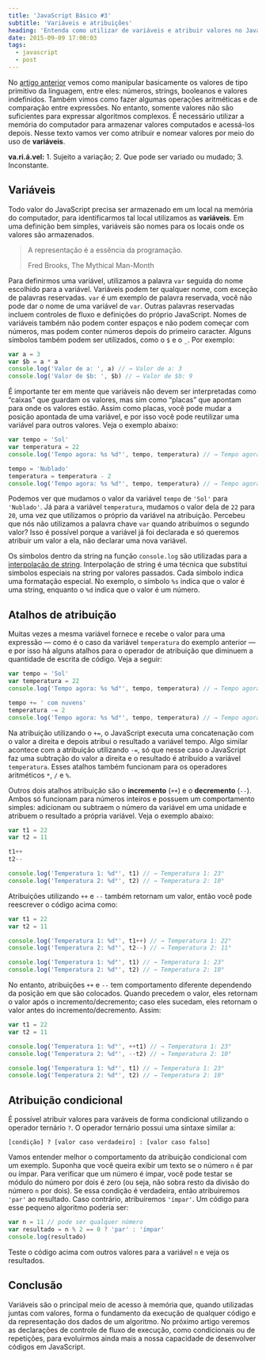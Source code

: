 ```yaml
---
title: 'JavaScript Básico #3'
subtitle: 'Variáveis e atribuições'
heading: 'Entenda como utilizar de variáveis e atribuir valores no JavaScript.'
date: 2015-09-09 17:00:03
tags:
  - javascript
  - post
---
```


No [artigo anterior](https://maxroecker.github.io/posts/2015-09-01-javascript-basico-2/) vemos como manipular basicamente os valores de tipo primitivo da linguagem, entre eles: números, strings, booleanos e valores indefinidos. Também vimos como fazer algumas operações aritméticas e de comparação entre expressões. No entanto, somente valores não são suficientes para expressar algoritmos complexos. É necessário utilizar a memória do computador para armazenar valores computados e acessá-los depois. Nesse texto vamos ver como atribuir e nomear valores por meio do uso de **variáveis**.

<aside>
<p>
<strong>va.ri.á.vel:</strong> 1. Sujeito a variação; 2. Que pode ser variado ou mudado; 3. Inconstante.
</p>
</aside>

## Variáveis

Todo valor do JavaScript precisa ser armazenado em um local na memória do computador, para identificarmos tal local utilizamos as **variáveis**. Em uma definição bem simples, variáveis são nomes para os locais onde os valores são armazenados.

<blockquote>
  <p>
    A representação é a essência da programação.
  </p>
  <footer>Fred Brooks, The Mythical Man-Month</footer>
</blockquote>

Para definirmos uma variável, utilizamos a palavra `var` seguida do nome escolhido para a variável. Variáveis podem ter qualquer nome, com exceção de palavras reservadas. `var` é um exemplo de palavra reservada, você não pode dar o nome de uma variável de `var`. Outras palavras reservadas incluem controles de fluxo e definições do próprio JavaScript. Nomes de variáveis também não podem conter espaços e não podem começar com números, mas podem conter números depois do primeiro caracter. Alguns símbolos também podem ser utilizados, como o `$` e o `_`. Por exemplo:

```js
var a = 3
var $b = a * a
console.log('Valor de a: ', a) // → Valor de a: 3
console.log('Valor de $b: ', $b) // → Valor de $b: 9
```

É importante ter em mente que variáveis não devem ser interpretadas como “caixas” que guardam os valores, mas sim como “placas” que apontam para onde os valores estão. Assim como placas, você pode mudar a posição apontada de uma variável, e por isso você pode reutilizar uma variável para outros valores. Veja o exemplo abaixo:

```js
var tempo = 'Sol'
var temperatura = 22
console.log('Tempo agora: %s %d°', tempo, temperatura) // → Tempo agora: Sol 22°

tempo = 'Nublado'
temperatura = temperatura - 2
console.log('Tempo agora: %s %d°', tempo, temperatura) // → Tempo agora: Nublado 20°
```

Podemos ver que mudamos o valor da variável `tempo` de `'Sol'` para `'Nublado'`. Já para a variável `temperatura`, mudamos o valor dela de `22` para `20`, uma vez que utilizamos o próprio da variável na atribuição. Percebeu que nós não utilizamos a palavra chave `var` quando atribuímos o segundo valor? Isso é possível porque a variável já foi declarada e só queremos atribuir um valor a ela, não declarar uma nova variável.

<aside>
<p>
Os símbolos dentro da string na função <code>console.log</code> são utilizadas para a <a href="https://en.wikipedia.org/wiki/String_interpolation">interpolação de string</a>. Interpolação de string é uma técnica que substitui símbolos especiais na string por valores passados. Cada símbolo indica uma formatação especial. No exemplo, o símbolo <code>%s</code> indica que o valor é uma string, enquanto o <code>%d</code> indica que o valor é um número.
</p>
</aside>

## Atalhos de atribuição

Muitas vezes a mesma variável fornece e recebe o valor para uma expressão — como é o caso da variável `temperatura` do exemplo anterior — e por isso há alguns atalhos para o operador de atribuição que diminuem a quantidade de escrita de código. Veja a seguir:

```js
var tempo = 'Sol'
var temperatura = 22
console.log('Tempo agora: %s %d°', tempo, temperatura) // → Tempo agora: Sol 22°

tempo += ' com nuvens'
temperatura -= 2
console.log('Tempo agora: %s %d°', tempo, temperatura) // → Tempo agora: Sol com nuvens 20°
```

Na atribuição utilizando o `+=`, o JavaScript executa uma concatenação com o valor a direita e depois atribui o resultado a variável tempo. Algo similar acontece com a atribuição utilizando `-=`, só que nesse caso o JavaScript faz uma subtração do valor a direita e o resultado é atribuído a variável `temperatura`. Esses atalhos também funcionam para os operadores aritméticos `*`, `/` e `%`.

Outros dois atalhos atribuição são o **incremento** (`++`) e o **decremento** (`--`). Ambos só funcionam para números inteiros e possuem um comportamento simples: adicionam ou subtraem o número da variável em uma unidade e atribuem o resultado a própria variável. Veja o exemplo abaixo:

```js
var t1 = 22
var t2 = 11

t1++
t2--

console.log('Temperatura 1: %d°', t1) // → Temperatura 1: 23°
console.log('Temperatura 2: %d°', t2) // → Temperatura 2: 10°
```

Atribuições utilizando `++` e `--` também retornam um valor, então você pode reescrever o código acima como:

```js
var t1 = 22
var t2 = 11

console.log('Temperatura 1: %d°', t1++) // → Temperatura 1: 22°
console.log('Temperatura 2: %d°', t2--) // → Temperatura 2: 11°

console.log('Temperatura 1: %d°', t1) // → Temperatura 1: 23°
console.log('Temperatura 2: %d°', t2) // → Temperatura 2: 10°
```

No entanto, atribuições `++` e `--` tem comportamento diferente dependendo da posição em que são colocados. Quando precedem o valor, eles retornam o valor após o incremento/decremento; caso eles sucedam, eles retornam o valor antes do incremento/decremento. Assim:

```js
var t1 = 22
var t2 = 11

console.log('Temperatura 1: %d°', ++t1) // → Temperatura 1: 23°
console.log('Temperatura 2: %d°', --t2) // → Temperatura 2: 10°

console.log('Temperatura 1: %d°', t1) // → Temperatura 1: 23°
console.log('Temperatura 2: %d°', t2) // → Temperatura 2: 10°
```

## Atribuição condicional

É possível atribuir valores para varáveis de forma condicional utilizando o operador ternário `?`. O operador ternário possui uma sintaxe similar a:

```
[condição] ? [valor caso verdadeiro] : [valor caso falso]
```

Vamos entender melhor o comportamento da atribuição condicional com um exemplo. Suponha que você queira exibir um texto se o número `n` é par ou ímpar. Para verificar que um número é ímpar, você pode testar se módulo do número por dois é zero (ou seja, não sobra resto da divisão do número `n` por dois). Se essa condição é verdadeira, então atribuiremos `'par'` ao resultado. Caso contrário, atribuíremos `'ímpar'`. Um código para esse pequeno algoritmo poderia ser:

```js
var n = 11 // pode ser qualquer número
var resultado = n % 2 == 0 ? 'par' : 'ímpar'
console.log(resultado)
```

Teste o código acima com outros valores para a variável `n` e veja os resultados.

## Conclusão

Variáveis são o principal meio de acesso à memória que, quando utilizadas juntas com valores, forma o fundamento da execução de qualquer código e da representação dos dados de um algoritmo. No próximo artigo veremos as declarações de controle de fluxo de execução, como condicionais ou de repetições, para evoluirmos ainda mais a nossa capacidade de desenvolver códigos em JavaScript.
